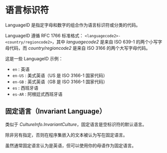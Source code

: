 # 语言标识符

LanguageID 是指定字母和数字的组合作为语言标识符或分类的代码。

LanguageID 遵循 RFC 1766 标准格式： `<languagecode2>-<country/regioncode2>`，其中 *languagecode2* 是来自 ISO 639-1 的两个小写字母代码，而 *country/regioncode2* 是来自 ISO 3166 的两个大写字母代码。

这是一些 LanguageID 示例：

- `en` : 英语
- `en-US` : 美式英语（US 是 ISO 3166-1 国家代码）
- `en-GB` : 英式英语（GB 是 ISO 3166-1 国家代码）
- `es` : 西班牙语
- `es-AR` : 阿根廷式西班牙语

## 固定语言（Invariant Language）

类似于 *CultureInfo.InvariantCulture*，固定语言是空标识符的默认语言。

除非另有指定，否则在程序集嵌入的文本被认为写在固定语言。

虽然通常固定语言认为是英语，但可以使用你的母语作为固定语言。
